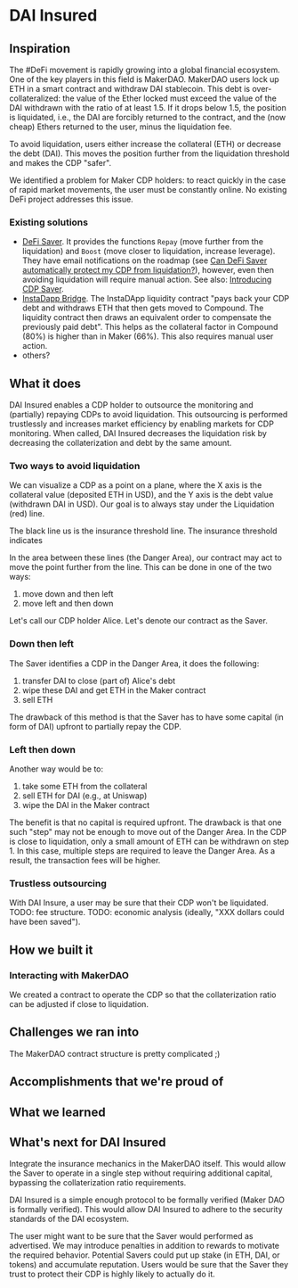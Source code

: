 # DAI Insured

## Inspiration

The #DeFi movement is rapidly growing into a global financial ecosystem.
One of the key players in this field is MakerDAO.
MakerDAO users lock up ETH in a smart contract and withdraw DAI stablecoin.
This debt is over-collateralized: the value of the Ether locked must exceed the value of the DAI withdrawn with the ratio of at least 1.5.
If it drops below 1.5, the position is liquidated, i.e., the DAI are forcibly returned to the contract, and the (now cheap) Ethers returned to the user, minus the liquidation fee.

To avoid liquidation, users either increase the collateral (ETH) or decrease the debt (DAI).
This moves the position further from the liquidation threshold and makes the CDP "safer".

We identified a problem for Maker CDP holders: to react quickly in the case of rapid market movements, the user must be constantly online.
No existing DeFi project addresses this issue.

### Existing solutions

* [DeFi Saver](https://defisaver.com). It provides the functions ```Repay``` (move further from the liquidation) and ```Boost``` (move closer to liquidation, increase leverage). They have email notifications on the roadmap (see [Can DeFi Saver automatically protect my CDP from liquidation?](https://defisaver.com/faq)), however, even then avoiding liquidation will require manual action. See also: [Introducing CDP Saver](https://blog.decenter.com/2019/04/29/introducing-cdp-saver-cdp-management-and-protection/).
* [InstaDapp Bridge](https://instadapp.io). The InstaDApp liquidity contract "pays back your CDP debt and withdraws ETH that then gets moved to Compound. The liquidity contract then draws an equivalent order to compensate the previously paid debt". This helps as the collateral factor in Compound (80%) is higher than in Maker (66%). This also requires manual user action.
* others?


## What it does

DAI Insured enables a CDP holder to outsource the monitoring and (partially) repaying CDPs to avoid liquidation.
This outsourcing is performed trustlessly and increases market efficiency by enabling markets for CDP monitoring.
When called, DAI Insured decreases the liquidation risk by decreasing the collaterization and debt by the same amount.

### Two ways to avoid liquidation

We can visualize a CDP as a point on a plane, where the X axis is the collateral value (deposited ETH in USD), and the Y axis is the debt value (withdrawn DAI in USD).
Our goal is to always stay under the Liquidation (red) line.

The black line us is the insurance threshold line.
The insurance threshold indicates 


In the area between these lines (the Danger Area), our contract may act to move the point further from the line.
This can be done in one of the two ways:

1. move down and then left 
2. move left and then down

Let's call our CDP holder Alice.
Let's denote our contract as the Saver.

### Down then left

The Saver identifies a CDP in the Danger Area, it does the following:

1. transfer DAI to close (part of) Alice's debt
1. wipe these DAI and get ETH in the Maker contract
1. sell ETH

The drawback of this method is that the Saver has to have some capital (in form of DAI) upfront to partially repay the CDP.

### Left then down

Another way would be to:
1. take some ETH from the collateral
1. sell ETH for DAI (e.g., at Uniswap)
1. wipe the DAI in the Maker contract

The benefit is that no capital is required upfront.
The drawback is that one such "step" may not be enough to move out of the Danger Area.
In the CDP is close to liquidation, only a small amount of ETH can be withdrawn on step 1.
In this case, multiple steps are required to leave the Danger Area.
As a result, the transaction fees will be higher.



### Trustless outsourcing

With DAI Insure, a user may be sure that their CDP won't be liquidated.
TODO: fee structure.
TODO: economic analysis (ideally, "XXX dollars could have been saved").



## How we built it

### Interacting with MakerDAO

We created a contract to operate the CDP so that the collaterization ratio can be adjusted if close to liquidation.

## Challenges we ran into

The MakerDAO contract structure is pretty complicated ;)

## Accomplishments that we're proud of

## What we learned

## What's next for DAI Insured

Integrate the insurance mechanics in the MakerDAO itself.
This would allow the Saver to operate in a single step without requiring additional capital, bypassing the collaterization ratio requirements.

DAI Insured is a simple enough protocol to be formally verified (Maker DAO is formally verified).
This would allow DAI Insured to adhere to the security standards of the DAI ecosystem.

The user might want to be sure that the Saver would performed as advertised.
We may introduce penalties in addition to rewards to motivate the required behavior.
Potential Savers could put up stake (in ETH, DAI, or tokens) and accumulate reputation.
Users would be sure that the Saver they trust to protect their CDP is highly likely to actually do it.
